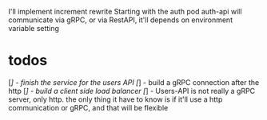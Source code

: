 I'll implement increment rewrite
Starting with the auth pod
auth-api will communicate via gRPC, or via RestAPI,
it'll depends on environment variable setting

# todos

[_] - finish the service for the users API
[_] - build a gRPC connection after the http
[_] - build a client side load balancer
[_] - Users-API is not really a gRPC server, only http. the only thing it have to know is if it'll use a http communication or gRPC, and that will be flexible

